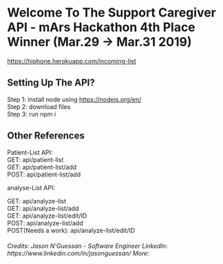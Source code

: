 # Welcome To The Support Caregiver API - mArs Hackathon 4th Place Winner (Mar.29 -> Mar.31 2019)

https://hiphone.herokuapp.com/incoming-list

<h2><b>Setting Up The API? </b></h2>

Step 1: install node using https://nodejs.org/en/
</br>
Step 2: download files
</br>
Step 3: run npm i

<h2><b>Other References</b></h2>

Patient-List API: 
</br>
GET: api/patient-list
</br>
GET: api/patient-list/add
</br>
POST: api/patient-list/add


analyse-List API:

GET: api/analyze-list
</br>
GET: api/analyze-list/add
</br>
GET: api/analyze-list/edit/ID
</br>
POST: api/analyze-list/add
</br>
POST(Needs a work): api/analyze-list/edit/ID


<h6>Credits: Jason N'Guessan - Software Engineer
LinkedIn: https://www.linkedin.com/in/jasonguessan/
More:
 </h6>
